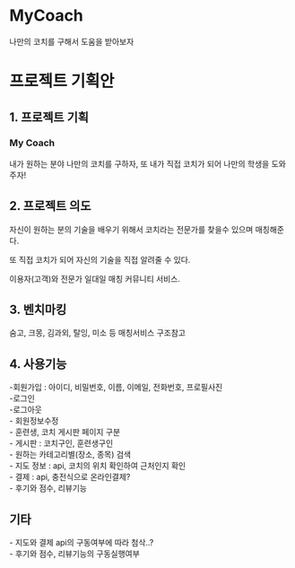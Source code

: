 # MyCoach
나만의 코치를 구해서 도움을 받아보자

<h1>프로젝트 기획안</h1>

<h2>1. 프로젝트 기획 </h2>

<h3>My Coach</h3>

<p>내가 원하는 분야 나만의 코치를 구하자, 또 내가 직접 코치가 되어 나만의 학생을 도와주자!</p>

<h2>2. 프로젝트 의도</h2>

<p>자신이 원하는 분의 기술을 배우기 위해서 코치라는 전문가를 찾을수 있으며 매칭해준다.

또 직접 코치가 되어 자신의 기술을 직접 알려줄 수 있다. <br>

이용자(고객)와 전문가 일대일 매칭 커뮤니티 서비스.

</p>

<h2>3. 벤치마킹</h2>

<p>숨고, 크몽, 김과외, 탈잉, 미소 등 매칭서비스 구조참고</p>

<h2>4. 사용기능</h2>
-회원가입 : 아이디, 비밀번호, 이름, 이메일, 전화번호, 프로필사진 <br>
-로그인 <br>
-로그아웃<br>
- 회원정보수정<br> 
- 훈련생, 코치 게시판 페이지 구분<br>
- 게시판 : 코치구인, 훈련생구인<br>
- 원하는 카테고리별(장소, 종목) 검색<br>
- 지도 정보 : api, 코치의 위치 확인하여 근처인지 확인<br>
- 결제 : api, 충전식으로 온라인결제?<br>
- 후기와 점수, 리뷰기능

<h2>기타</h2>
<p> - 지도와 결제 api의 구동여부에 따라 첨삭..? <br>
    - 후기와 점수, 리뷰기능의 구동실행여부</p>
